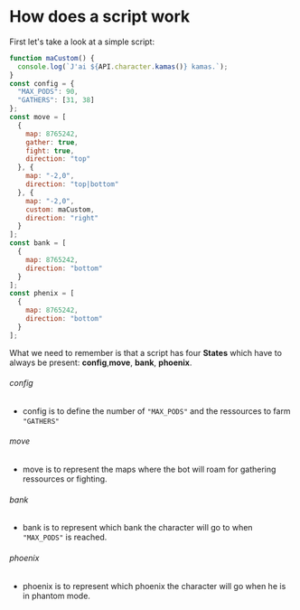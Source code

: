 # How does a script work

First let's take a look at a simple script:

```js
function maCustom() {
  console.log(`J'ai ${API.character.kamas()} kamas.`);
}
const config = {
  "MAX_PODS": 90,
  "GATHERS": [31, 38]
};
const move = [
  {
    map: 8765242,
    gather: true,
    fight: true,
    direction: "top"
  }, {
    map: "-2,0",
    direction: "top|bottom"
  }, {
    map: "-2,0",
    custom: maCustom,
    direction: "right"
  }
];
const bank = [
  {
    map: 8765242,
    direction: "bottom"
  }
];
const phenix = [
  {
    map: 8765242,
    direction: "bottom"
  }
];
```

What we need to remember is that a script has four **States** which have to always be present: **config**,**move**, **bank**, **phoenix**.

###### config

* config is to define the number of `"MAX_PODS"` and the ressources to farm `"GATHERS"`

###### move

* move is to represent the maps where the bot will roam for gathering ressources or fighting.

###### bank

* bank is to represent which bank the character will go to when `"MAX_PODS"` is reached.

###### phoenix

* phoenix is to represent which phoenix the character will go when he is in phantom mode.



